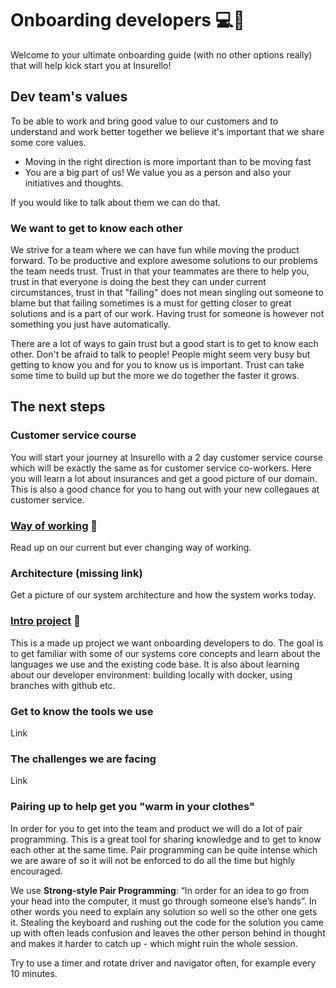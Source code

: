 # Onboarding developers :computer::gift_heart:

Welcome to your ultimate onboarding guide (with no other options really) that will help kick start you at Insurello!

## Dev team's values

To be able to work and bring good value to our customers and to understand and work better together we believe it's
important that we share some core values.

* Moving in the right direction is more important than to be moving fast
* You are a big part of us! We value you as a person and also your initiatives and thoughts.

If you would like to talk about them we can do that.

### We want to get to know each other
We strive for a team where we can have fun while moving the product forward.
To be productive and explore awesome solutions to our problems the team needs trust. Trust in that
your teammates are there to help you, trust in that everyone is doing the best they can under current circumstances,
trust in that "failing" does not mean singling out someone to blame but that failing sometimes is a must for getting
closer to great solutions and is a part of our work. Having trust for someone is however not something you just have automatically.

There are a lot of ways to gain trust but a good start is to get to know each other.
Don't be afraid to talk to people! People might seem very busy but getting to know you and for you to know us is important.
Trust can take some time to build up but the more we do together the faster it grows.

## The next steps

### Customer service course

You will start your journey at Insurello with a 2 day customer service course which will be exactly the same as for
customer service co-workers. Here you will learn a lot about insurances and get a good picture of our domain.
This is also a good chance for you to hang out with your new collegaues at customer service.

### [Way of working](Way_of_working.md) :book:
Read up on our current but ever changing way of working.

### Architecture (missing link)
Get a picture of our system architecture and how the system works today.

### [Intro project](Intro_project.md) :signal_strength:
This is a made up project we want onboarding developers to do. The goal is to get familiar with some
of our systems core concepts and learn about the languages we use and the existing code base. It is
also about learning about our developer environment: building locally with docker, using branches with
github etc.

### Get to know the tools we use

Link

### The challenges we are facing

Link

### Pairing up to help get you "warm in your clothes"

In order for you to get into the team and product we will do a lot of pair programming. This is a great tool for sharing knowledge and to get to know each other at the same time. Pair programming can be quite intense which we are aware of so it will not be enforced to do all the time but highly encouraged.

We use **Strong-style Pair Programming**: “In order for an idea to go from your head into the computer, it must go through someone else’s hands”. In other words you need to explain any solution so well so the other one gets it. Stealing the keyboard and rushing out the code for the solution you came up with often leads confusion and leaves the other person behind in thought and makes it harder to catch up - which might ruin the whole session.

Try to use a timer and rotate driver and navigator often, for example every 10 minutes.

